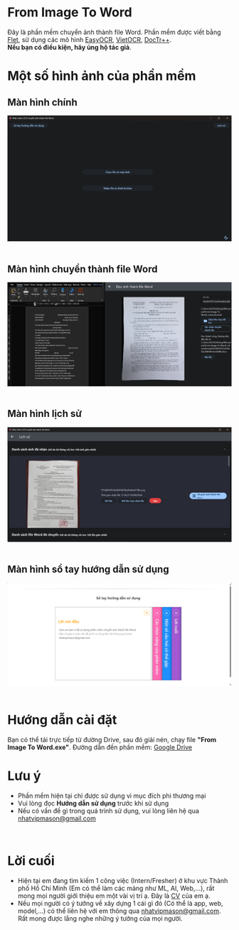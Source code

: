 # From Image To Word <br>
Đây là phần mềm chuyển ảnh thành file Word. Phần mềm được viết bằng [Flet](https://flet.dev/), sử dụng các mô hình [EasyOCR](https://www.jaided.ai/easyocr/),  [VietOCR](https://github.com/pbcquoc/vietocr), [DocTr++](https://project.doctrp.top/). 
<br>**Nếu bạn có điều kiện, hãy ủng hộ tác giả**. <br>
# Một số hình ảnh của phần mềm <br>
## Màn hình chính
![Màn hình chính](https://github.com/Yamakaze-chan/Img2Word/blob/main/screen_image/Screenshot%202024-06-02%20105508.png)
<br>
<br>
## Màn hình chuyển thành file Word
![Màn hình chuyển thành file Word](https://github.com/Yamakaze-chan/Img2Word/blob/main/screen_image/Screenshot%202024-06-02%20110116.png)
<br>
<br>
## Màn hình lịch sử
![Màn hình lịch sử](https://github.com/Yamakaze-chan/Img2Word/blob/main/screen_image/Screenshot%202024-06-02%20110347.png)
<br>
<br>
## Màn hình sổ tay hướng dẫn sử dụng
![Màn hình sổ tay hướng dẫn sử dụng](https://github.com/Yamakaze-chan/Img2Word/blob/main/screen_image/Screenshot%202024-06-02%20110506.png)
<br>
<br>
# Hướng dẫn cài đặt
Bạn có thể tải trực tiếp từ đường Drive, sau đó giải nén, chạy file **"From Image To Word.exe"**. Đường dẫn đến phần mềm: [Google Drive](https://drive.google.com/file/d/1LA9Lg2lleGex2wpB2egfGcA3i6Ph30EM/view?usp=drive_link)
<br>
# Lưu ý<br>
* Phần mềm hiện tại chỉ được sử dụng vì mục đích phi thương mại
* Vui lòng đọc **Hướng dẫn sử dụng** trước khi sử dụng
* Nếu có vấn đề gì trong quá trình sử dụng, vui lòng liên hệ qua nhatvipmason@gmail.com
<br>
   
# Lời cuối
* Hiện tại em đang tìm kiếm 1 công việc (Intern/Fresher) ở khu vực Thành phố Hồ Chí Minh (Em có thể làm các mảng như ML, AI, Web,...), rất mong mọi người giới thiệu em một vài vị trí ạ. Đây là [CV](https://drive.google.com/file/d/1ZTgUMEPQrjYEeInjTawBlWKssMY4aZQd/view?usp=sharing) của em ạ.
* Nếu mọi người có ý tưởng về xây dựng 1 cái gì đó (Có thể là app, web, model,...) có thể liên hệ với em thông qua nhatvipmason@gmail.com. Rất mong được lắng nghe những ý tưởng của mọi người.
